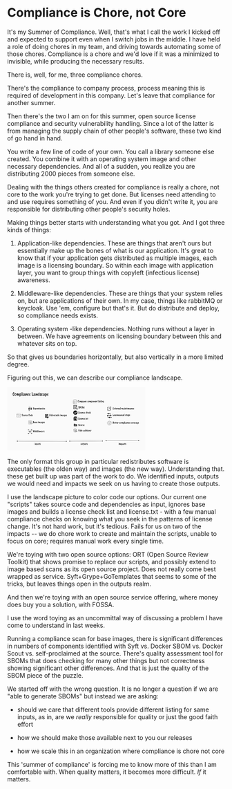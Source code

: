 # Compliance is Chore, not Core

It's my Summer of Compliance. Well, that's what I call the work I kicked off and expected to support even when I switch jobs in the middle. I have held a role of doing chores in my team, and driving towards automating some of those chores. Compliance is a chore and we'd love if it was a minimized to invisible, while producing the necessary results. 

There is, well, for me, three compliance chores. 

There's the compliance to company process, process meaning this is required of development in this company. Let's leave that compliance for another summer. 

Then there's the two I am on for this summer, open source license compliance and security vulnerability handling. Since a lot of the latter is from managing the supply chain of other people's software, these two kind of go hand in hand. 

You write a few line of code of your own. You call a library someone else created. You combine it with an operating system image and other necessary dependencies. And all of a sudden, you realize you are distributing 2000 pieces from someone else. 

Dealing with the things others created for compliance is really a chore, not core to the work you're trying to get done. But licenses need attending to and use requires something of you. And even if you didn't write it, you are responsible for distributing other people's security holes. 

Making things better starts with understanding what you got. And I got three kinds of things: 

1. Application-like dependencies. These are things that aren't ours but essentially make up the bones of what is our application. It's great to know that if your application gets distributed as multiple images, each image is a licensing boundary. So within each image with application layer, you want to group things with copyleft (infectious license) awareness. 

2. Middleware-like dependencies. These are things that your system relies on, but are applications of their own. In my case, things like rabbitMQ or keycloak. Use 'em, configure but that's it. But do distribute and deploy, so compliance needs exists. 

3. Operating system -like dependencies. Nothing runs without a layer in between. We have agreements on licensing boundary between this and whatever sits on top. 

So that gives us boundaries horizontally, but also vertically in a more limited degree. 

Figuring out this, we can describe our compliance landscape.

![Compliance](compliance.png)

The only format this group in particular redistributes software is executables (the olden way) and images (the new way). Understanding that. these get built up was part of the work to do. We identified inputs, outputs we would need and impacts we seek on us having to create those outputs. 

I use the landscape picture to color code our options. Our current one "scripts" takes source code and dependencies as input, ignores base images and builds a license check list and license.txt - with a few manual compliance checks on knowing what you seek in the patterns of license change. It's not hard work, but it's tedious. Fails for us on two of the impacts -- we do chore work to create and maintain the scripts, unable to focus on core; requires manual work every single time. 

We're toying with two open source options: ORT (Open Source Review Toolkit) that shows promise to replace our scripts, and possibly extend to image based scans as its open source project. Does not really come best wrapped as service. Syft+Grype+GoTemplates that seems to some of the tricks, but leaves things open in the outputs realm. 

And then we're toying with an open source service offering, where money does buy you a solution, with FOSSA. 

I use the word toying as an uncommittal way of discussing a problem I have come to understand in last weeks. 

Running a compliance scan for base images, there is significant differences in numbers of components identified with Syft vs. Docker SBOM vs. Docker Scout vs. self-proclaimed at the source. There's quality assessment tool for SBOMs that does checking for many other things but not correctness showing significant other differences. And that is just the quality of the SBOM piece of the puzzle. 

We started off with the wrong question. It is no longer a question if we are "able to generate SBOMs" but instead we are asking: 

* should we care that different tools provide different listing for same inputs, as in, are we *really* responsible for quality or just the good faith effort 

* how we should make those available next to you our releases 
* how we scale this in an organization where compliance is chore not core 

This 'summer of compliance' is forcing me to know more of this than I am comfortable with. When quality matters, it becomes more difficult. *If* it matters. 